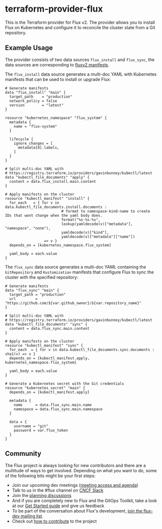 # terraform-provider-flux

This is the Terraform provider for Flux v2.
The provider allows you to install Flux on Kubernetes
and configure it to reconcile the cluster state from a Git repository.

## Example Usage

The provider consists of two data sources `flux_install` and `flux_sync`,
the data sources are corresponding to [fluxv2 manifests](https://pkg.go.dev/github.com/fluxcd/flux2@v0.2.1/pkg/manifestgen).

The `flux_install` data source generates a multi-doc YAML with Kubernetes manifests that can be used to install or upgrade Flux:

```hcl
# Generate manifests
data "flux_install" "main" {
  target_path    = "production"
  network_policy = false
  version        = "latest"
}

resource "kubernetes_namespace" "flux_system" {
  metadata {
    name = "flux-system"
  }

  lifecycle {
    ignore_changes = [
      metadata[0].labels,
    ]
  }
}

# Split multi-doc YAML with
# https://registry.terraform.io/providers/gavinbunney/kubectl/latest
data "kubectl_file_documents" "apply" {
  content = data.flux_install.main.content
}

# Apply manifests on the cluster
resource "kubectl_manifest" "install" {
  for_each   = { for v in data.kubectl_file_documents.install.documents : 
                          # format to namespace-kind-name to create IDs that wont change when the yaml body does.
                          format("%s-%s-%s",  
                          lookup(yamldecode(v)["metadata"], "namespace", "none"), 
                          yamldecode(v)["kind"], 
                          yamldecode(v)["metadata"]["name"]) 
                  => v }
  depends_on = [kubernetes_namespace.flux_system]

  yaml_body = each.value
}
```

The `flux_sync` data source generates a multi-doc YAML containing the `GitRepository` and `Kustomization`
manifests that configure Flux to sync the cluster with the specified repository:

```hcl
# Generate manifests
data "flux_sync" "main" {
  target_path = "production"
  url         = "https://github.com/${var.github_owner}/${var.repository_name}"
}

# Split multi-doc YAML with
# https://registry.terraform.io/providers/gavinbunney/kubectl/latest
data "kubectl_file_documents" "sync" {
  content = data.flux_sync.main.content
}

# Apply manifests on the cluster
resource "kubectl_manifest" "sync" {
  for_each  = { for v in data.kubectl_file_documents.sync.documents : sha1(v) => v }
  depends_on = [kubectl_manifest.apply, kubernetes_namespace.flux_system]

  yaml_body = each.value
}

# Generate a Kubernetes secret with the Git credentials
resource "kubernetes_secret" "main" {
  depends_on = [kubectl_manifest.apply]

  metadata {
    name      = data.flux_sync.main.name
    namespace = data.flux_sync.main.namespace
  }

  data = {
    username = "git"
    password = var.flux_token
  }
}
```

## Community

The Flux project is always looking for new contributors and there are a multitude of ways to get involved.
Depending on what you want to do, some of the following bits might be your first steps:

- Join our upcoming dev meetings ([meeting access and agenda](https://docs.google.com/document/d/1l_M0om0qUEN_NNiGgpqJ2tvsF2iioHkaARDeh6b70B0/view))
- Talk to us in the #flux channel on [CNCF Slack](https://slack.cncf.io/)
- Join the [planning discussions](https://github.com/fluxcd/flux2/discussions)
- And if you are completely new to Flux and the GitOps Toolkit, take a look at our [Get Started guide](https://toolkit.fluxcd.io/get-started/) and give us feedback
- To be part of the conversation about Flux's development, [join the flux-dev mailing list](https://lists.cncf.io/g/cncf-flux-dev).
- Check out [how to contribute](CONTRIBUTING.md) to the project
